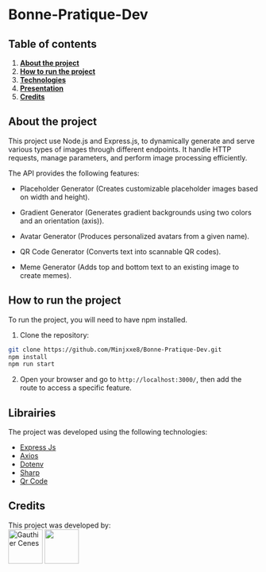 # Bonne-Pratique-Dev

##  Table of contents


1. [**About the project**](#-about-the-project)
2. [**How to run the project**](#-how-to-run-the-project)
3. [**Technologies**](#-technologies)
4. [**Presentation**](#-presentation)
5. [**Credits**](#-credits)

## About the project

This project use Node.js and Express.js, to dynamically generate and serve various types of images through different endpoints. It handle HTTP requests, manage parameters, and perform image processing efficiently.

The API provides the following features:

- Placeholder Generator (Creates customizable placeholder images based on width and height).

- Gradient Generator (Generates gradient backgrounds using two colors and an orientation (axis)).

- Avatar Generator (Produces personalized avatars from a given name).

- QR Code Generator (Converts text into scannable QR codes).

- Meme Generator (Adds top and bottom text to an existing image to create memes).

## How to run the project

To run the project, you will need to have npm installed.

1. Clone the repository:
```bash
git clone https://github.com/Minjxxe8/Bonne-Pratique-Dev.git
npm install
npm run start
```

2. Open your browser and go to `http://localhost:3000/`, then add the route to access a specific feature.

## Librairies

The project was developed using the following technologies:
- [Express Js](https://expressjs.com/)
- [Axios](https://www.npmjs.com/package/axios)
- [Dotenv](https://www.npmjs.com/package/dotenv)
- [Sharp](https://www.npmjs.com/package/sharp)
- [Qr Code](https://www.npmjs.com/package/qrcode)

## Credits

This project was developed by:
<br>
<a href="https://github.com/Oiha-dev"><img src="https://avatars.githubusercontent.com/u/115953539" alt="Gauthier Cenes" width="69" height="69"/></a>
<img style="height:auto;" alt="" src="https://avatars.githubusercontent.com/u/137718998?v=4" width="69" height="69" class="avatar avatar-user width-full border color-bg-default">
